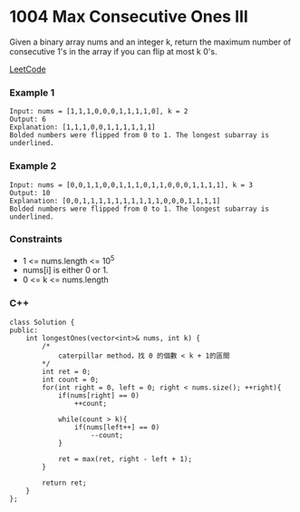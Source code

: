 # 1004 Max Consecutive Ones III

Given a binary array nums and an integer k, return the maximum number of consecutive 1's in the array if you can flip at most k 0's.

[LeetCode](https://leetcode.cn/problems/max-consecutive-ones-iii/)


### Example 1

```
Input: nums = [1,1,1,0,0,0,1,1,1,1,0], k = 2
Output: 6
Explanation: [1,1,1,0,0,1,1,1,1,1,1]
Bolded numbers were flipped from 0 to 1. The longest subarray is underlined.
```

### Example 2

```
Input: nums = [0,0,1,1,0,0,1,1,1,0,1,1,0,0,0,1,1,1,1], k = 3
Output: 10
Explanation: [0,0,1,1,1,1,1,1,1,1,1,1,0,0,0,1,1,1,1]
Bolded numbers were flipped from 0 to 1. The longest subarray is underlined.
```

### Constraints

* 1 <= nums.length <= 10<sup>5</sup>
* nums[i] is either 0 or 1.
* 0 <= k <= nums.length

### C++ 

```
class Solution {
public:
    int longestOnes(vector<int>& nums, int k) {
        /*
            caterpillar method，找 0 的個數 < k + 1的區間 
        */
        int ret = 0;
        int count = 0;
        for(int right = 0, left = 0; right < nums.size(); ++right){
            if(nums[right] == 0)
                ++count;

            while(count > k){
                if(nums[left++] == 0)
                    --count;
            }

            ret = max(ret, right - left + 1);
        }

        return ret;
    }
};
```